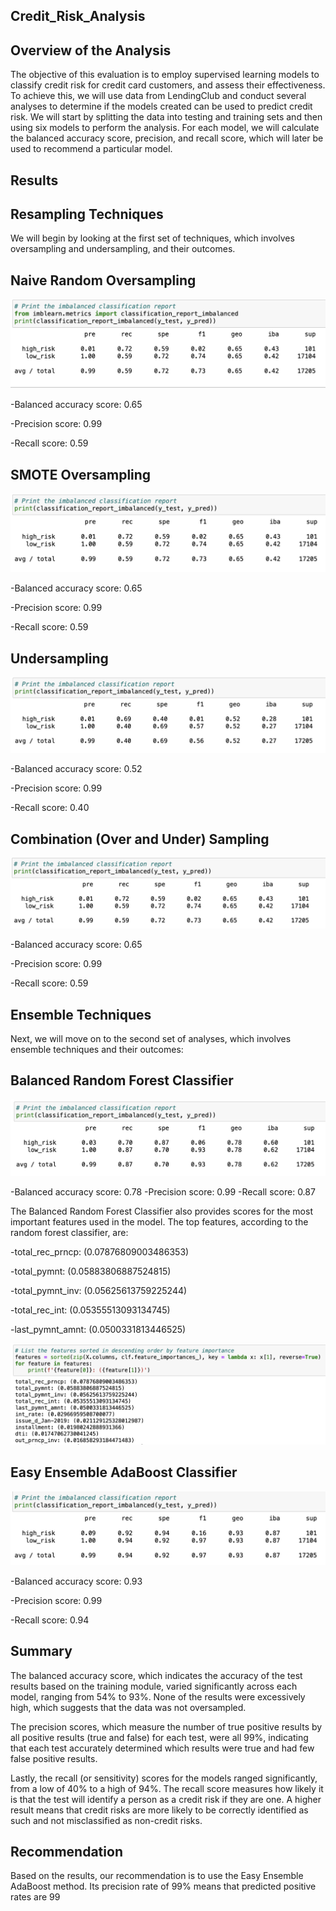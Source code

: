 ## Credit_Risk_Analysis
## Overview of the Analysis
The objective of this evaluation is to employ supervised learning models to classify credit risk for credit card customers, and assess their effectiveness. To achieve this, we will use data from LendingClub and conduct several analyses to determine if the models created can be used to predict credit risk. We will start by splitting the data into testing and training sets and then using six models to perform the analysis. For each model, we will calculate the balanced accuracy score, precision, and recall score, which will later be used to recommend a particular model.

## Results
## Resampling Techniques
We will begin by looking at the first set of techniques, which involves oversampling and undersampling, and their outcomes.

## Naive Random Oversampling
![Naive Random Oversampling](Pictures/Naive_Random_Oversampling.png)

-Balanced accuracy score: 0.65

-Precision score: 0.99

-Recall score: 0.59

## SMOTE Oversampling
![SMOTE Oversampling](Pictures/SMOTE_Oversampling.png)

-Balanced accuracy score: 0.65

-Precision score: 0.99

-Recall score: 0.59


## Undersampling
![Undersampling](Pictures/Undersampling.png)

-Balanced accuracy score: 0.52

-Precision score: 0.99

-Recall score: 0.40


## Combination (Over and Under) Sampling
![Combination (Over and Under) Sampling](Pictures/Combination_(Over_and_Under)_Sampling.png)

-Balanced accuracy score: 0.65

-Precision score: 0.99

-Recall score: 0.59


## Ensemble Techniques
Next, we will move on to the second set of analyses, which involves ensemble techniques and their outcomes:

## Balanced Random Forest Classifier
![Balanced Random Forest Classifier](Pictures/Balanced_Random_Forest_Classifier.png)

-Balanced accuracy score: 0.78
-Precision score: 0.99
-Recall score: 0.87

The Balanced Random Forest Classifier also provides scores for the most important features used in the model. The top features, according to the random forest classifier, are:

-total_rec_prncp: (0.07876809003486353)

-total_pymnt: (0.05883806887524815)

-total_pymnt_inv: (0.05625613759225244)

-total_rec_int: (0.05355513093134745)

-last_pymnt_amnt: (0.0500331813446525)


![Important Features](Pictures/Important_Features.png)

## Easy Ensemble AdaBoost Classifier
![Easy Ensemble AdaBoost Classifier](Pictures/Easy_Ensemble_AdaBoost_Classifier.png)

-Balanced accuracy score: 0.93

-Precision score: 0.99

-Recall score: 0.94


## Summary
The balanced accuracy score, which indicates the accuracy of the test results based on the training module, varied significantly across each model, ranging from 54% to 93%. None of the results were excessively high, which suggests that the data was not oversampled.

The precision scores, which measure the number of true positive results by all positive results (true and false) for each test, were all 99%, indicating that each test accurately determined which results were true and had few false positive results.

Lastly, the recall (or sensitivity) scores for the models ranged significantly, from a low of 40% to a high of 94%. The recall score measures how likely it is that the test will identify a person as a credit risk if they are one. A higher result means that credit risks are more likely to be correctly identified as such and not misclassified as non-credit risks.

## Recommendation
Based on the results, our recommendation is to use the Easy Ensemble AdaBoost method. Its precision rate of 99% means that predicted positive rates are 99
